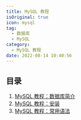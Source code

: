 ```yaml
---
title: MySQL 教程
isOriginal: true
icon: mysql
tag:
  - 数据库
  - MySQL
category:
  - MySQL 教程
date: 2022-08-14 10:40:56
---
```


## 目录
1. [MySQL 教程：数据库简介](overview.md)
2. [MySQL 教程：安装](install.md)
3. [MySQL 教程：常用语法](grammar.md)